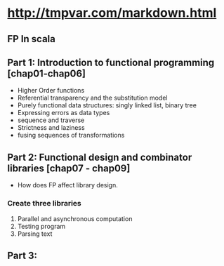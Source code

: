 # http://tmpvar.com/markdown.html

## FP In scala

## Part 1: Introduction to functional programming [chap01-chap06]
* Higher Order functions
* Referential transparency and the substitution model
* Purely functional data structures: singly linked list, binary tree
* Expressing errors as data types
* sequence and traverse
* Strictness and laziness
* fusing sequences of transformations

## Part 2: Functional design and combinator libraries [chap07 - chap09]
* How does FP affect library design.

### Create three libraries
1. Parallel and asynchronous computation
2. Testing program
3. Parsing text

## Part 3: 
